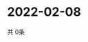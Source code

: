 # 2022-02-08
  共 0条

  <!-- BEGIN -->
  <!-- 最后更新时间Tue Feb 08 2022 02:21:16 GMT+0000 (Coordinated Universal Time) -->
  
  <!-- END -->
  
  